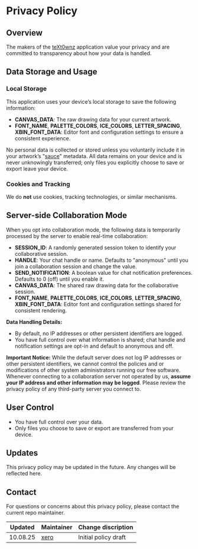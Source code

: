 # Privacy Policy

## Overview

The makers of the [teXt0wnz](https://github.com/xero/teXt0wnz) application value your privacy and are committed to transparency about how your data is handled.

## Data Storage and Usage

### Local Storage

This application uses your device’s local storage to save the following information:
- **CANVAS_DATA**: The raw drawing data for your current artwork.
- **FONT_NAME**, **PALETTE_COLORS**, **ICE_COLORS**, **LETTER_SPACING**, **XBIN_FONT_DATA**: Editor font and configuration settings to ensure a consistent experience.

No personal data is collected or stored unless you voluntarily include it in your artwork’s "[sauce](sauce-format.md)" metadata. All data remains on your device and is never unknowingly transferred; only files you explicitly choose to save or export leave your device.

### Cookies and Tracking

We do **not** use cookies, tracking technologies, or similar mechanisms.

## Server-side Collaboration Mode

When you opt into collaboration mode, the following data is temporarily processed by the server to enable real-time collaboration:

- **SESSION_ID**: A randomly generated session token to identify your collaborative session.
- **HANDLE**: Your chat handle or name. Defaults to "anonymous" until you join a collaboration session and change the value.
- **SEND_NOTIFICATION**: A boolean value for chat notification preferences. Defaults to 0 (off) until you enable it.
- **CANVAS_DATA**: The shared raw drawing data for the collaborative session.
- **FONT_NAME**, **PALETTE_COLORS**, **ICE_COLORS**, **LETTER_SPACING**, **XBIN_FONT_DATA**: Editor font and configuration settings shared for consistent rendering.

**Data Handling Details:**
- By default, no IP addresses or other persistent identifiers are logged.
- You have full control over what information is shared; chat handle and notification settings are opt-in and default to anonymous and off.

**Important Notice:**
While the default server does not log IP addresses or other persistent identifiers, we cannot control the policies and or modifications of other system administrators running our free software.
Whenever connecting to a collaboration server not operated by us, **assume your IP address and other information may be logged**. Please review the privacy policy of any third-party server you connect to.

## User Control

- You have full control over your data.
- Only files you choose to save or export are transferred from your device.

## Updates

This privacy policy may be updated in the future. Any changes will be reflected here.

## Contact

For questions or concerns about this privacy policy, please contact the current repo maintainer.

| Updated  | Maintainer                     | Change discription   |
|----------|--------------------------------|----------------------|
| 10.08.25 | [xero](http://github.com/xero) | Initial policy draft |

